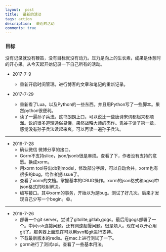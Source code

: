 ```yaml
---
layout:  post
title:  最新的活动
tags: action
description:  最近的活动
comments: true
---
```


### 目标

没有记录就没有鞭策，没有目标就没有动力。压力是向上的生长素，成果是休憩时的开心果。从今天起开始记录一下自己所有的活动。


* 2017-7-9
	* 重新开启时间管理。进行博客的文章和笔记的重新记录。



* 2017-7-29
  * 重新看了Lua，以及Python的一些东西。并且用Python写了一些脚本。果然python很便利。
  * 读了一遍孙子兵法。这书朗朗上口，可以说比一些唐诗宋词都起来都顺溜。说的很多道理通俗易懂，果然战略大师的杰作。鬼谷子读了第一章，感觉没有孙子兵法读起来爽。可以再读一遍孙子兵法。


------
* 2016-7-28
	* 确认微信 微博分享的接口。
	* Gorm不支持slice，json/jsonb很是麻烦。查看了下，作者没有支持的意愿。换成xorm。
	* 用xorm tool导出db到model，修改部分字段，可以自动合并。xorm也有很多的bug，给作者提issue了。
	* 查看了xorm的文档。掌握基本的CRUD操作。xorm的json格式和pgsql中json格式的映射解决。
	* 编写接口。其中xorm的事务，开始以为是bug。测试了好几次。后来才发现自己少写一个begin。😄。
	 

------
* 2016-7-26
	* 部署一个git server。尝试了gitolite,gitlab,gogs。最后用gogs部署了一个。中间ssh连接问题，还有网速超慢问题。很是烦人。现在可以开心用git了。服务器上面现在可以用svn和git进行支持。
	* 下载最新版本的redis。在mac上进行测试了一下。
	* gorm进行了测试api。查看了一些基本用法。
	
	
	

